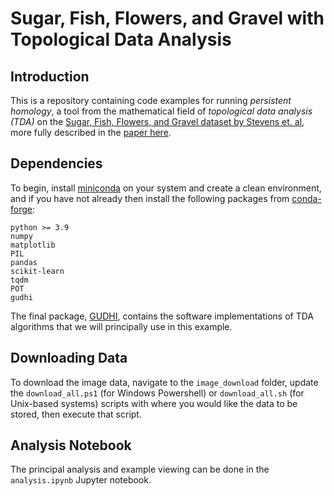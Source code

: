 # Sugar, Fish, Flowers, and Gravel with Topological Data Analysis

## Introduction

This is a repository containing code examples for running _persistent homology_, a tool from the mathematical field of _topological data analysis (TDA)_ on the [Sugar, Fish, Flowers, and Gravel dataset by Stevens et. al](https://github.com/raspstephan/sugar-flower-fish-or-gravel), more fully described in the [paper here](https://journals.ametsoc.org/view/journals/bams/101/11/bamsD190324.xml).

## Dependencies

To begin, install [miniconda](https://docs.conda.io/en/latest/miniconda.html) on your system and create a clean environment, and if you have not already then install the following packages from [conda-forge](https://conda-forge.org/):

```
python >= 3.9
numpy
matplotlib
PIL
pandas
scikit-learn
tqdm
POT
gudhi
```

The final package, [GUDHI](https://gudhi.inria.fr/), contains the software implementations of TDA algorithms that we will principally use in this example.

## Downloading Data

To download the image data, navigate to the `image_download` folder, update the `download_all.ps1` (for Windows Powershell) or `download_all.sh` (for Unix-based systems) scripts with where you would like the data to be stored, then execute that script.

## Analysis Notebook

The principal analysis and example viewing can be done in the `analysis.ipynb` Jupyter notebook.